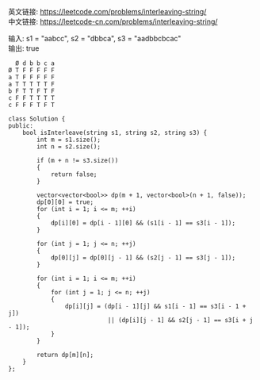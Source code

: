 英文链接: https://leetcode.com/problems/interleaving-string/  
中文链接: https://leetcode-cn.com/problems/interleaving-string/

输入: s1 = "aabcc", s2 = "dbbca", s3 = "aadbbcbcac"  
输出: true

```
  Ø d b b c a
Ø T F F F F F
a T F F F F F
a T T T T T F
b F T T F T F
c F F T T T T
c F F F T F T
```

```
class Solution {
public:
	bool isInterleave(string s1, string s2, string s3) {
		int m = s1.size();
		int n = s2.size();

		if (m + n != s3.size())
		{
			return false;
		}

		vector<vector<bool>> dp(m + 1, vector<bool>(n + 1, false));
		dp[0][0] = true;
		for (int i = 1; i <= m; ++i)
		{
			dp[i][0] = dp[i - 1][0] && (s1[i - 1] == s3[i - 1]);
		}

		for (int j = 1; j <= n; ++j)
		{
			dp[0][j] = dp[0][j - 1] && (s2[j - 1] == s3[j - 1]);
		}

		for (int i = 1; i <= m; ++i)
		{
			for (int j = 1; j <= n; ++j)
			{
				dp[i][j] = (dp[i - 1][j] && s1[i - 1] == s3[i - 1 + j])
							|| (dp[i][j - 1] && s2[j - 1] == s3[i + j - 1]);
			}
		}

		return dp[m][n];
	}
};
```
